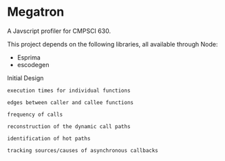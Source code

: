 Megatron
========

A Javscript profiler for CMPSCI 630. 

This project depends on the following libraries, all available through Node:

* Esprima
* escodegen

Initial Design

    execution times for individual functions

    edges between caller and callee functions

    frequency of calls

    reconstruction of the dynamic call paths

    identification of hot paths

    tracking sources/causes of asynchronous callbacks



